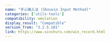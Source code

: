 ```yaml
---
name: "手心输入法 (Shouxin Input Method)"
categories: ['utils-tools']
compatibility: emulation
display_result: "Compatible"
version_from: "3.2.5.101"
link: https://www.xinshuru.com/win_record.html
---
```

